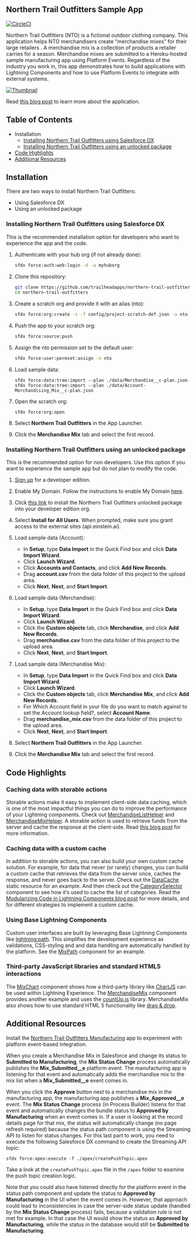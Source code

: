 ## Northern Trail Outfitters Sample App

[![CircleCI](https://circleci.com/gh/trailheadapps/northern-trail-outfitters.svg?style=svg)](https://circleci.com/gh/trailheadapps/northern-trail-outfitters)

Northern Trail Outfitters (NTO) is a fictional outdoor clothing company. This application helps NTO merchandisers create “merchandise mixes” for their large retailers . A merchandise mix is a collection of products a retailer carries for a season. Merchandise mixes are submitted to a Heroku-hosted sample manufacturing app using Platform Events. Regardless of the industry you work in, this app demonstrates how to build applications with Lightning Components and how to use Platform Events to integrate with external systems.

[![Thumbnail](http://img.youtube.com/vi/mdjDoDaKBEc/0.jpg)](https://www.youtube.com/watch?v=mdjDoDaKBEc)

Read [this blog post](https://developer.salesforce.com/blogs/developer-relations/2017/07/northern-trail-outfitters-new-sample-application-lightning-components-platform-events-salesforce-dx.html) to learn more about the application.

## Table of Contents

*   Installation
    *   [Installing Northern Trail Outfitters using Salesforce DX](#installing-northern-trail-outfitters-using-salesforce-dx)
    *   [Installing Northern Trail Outfitters using an unlocked package](#installing-northern-trail-outfitters-using-an-unlocked-package)
*   [Code Highlights](#code-highlights)
*   [Additional Resources](#additional-resources)

## Installation

There are two ways to install Northern Trail Outfitters:

*   Using Salesforce DX
*   Using an unlocked package

### Installing Northern Trail Outfitters using Salesforce DX

This is the recommended installation option for developers who want to experience the app and the code.

1.  Authenticate with your hub org (if not already done):

    ```zsh
    sfdx force:auth:web:login -d -a myhuborg
    ```

1.  Clone this repository:

    ```zsh
    git clone https://github.com/trailheadapps/northern-trail-outfitters
    cd northern-trail-outfitters
    ```

1.  Create a scratch org and provide it with an alias (nto):

    ```zsh
    sfdx force:org:create -s -f config/project-scratch-def.json -a nto
    ```

1.  Push the app to your scratch org:

    ```zsh
    sfdx force:source:push
    ```

1.  Assign the nto permission set to the default user:

    ```zsh
    sfdx force:user:permset:assign -n nto
    ```

1.  Load sample data:

    ```
    sfdx force:data:tree:import --plan ./data/Merchandise__c-plan.json
    sfdx force:data:tree:import --plan ./data/Account-Merchandising_Mix__c-plan.json
    ```

1.  Open the scratch org:

    ```
    sfdx force:org:open
    ```

1.  Select **Northern Trail Outfitters** in the App Launcher.

1.  Click the **Merchandise Mix** tab and select the first record.

### Installing Northern Trail Outfitters using an unlocked package

This is the recommended option for non developers. Use this option if you want to experience the sample app but do not plan to modify the code.

1.  [Sign up](https://developer.salesforce.com/signup) for a developer edition.

1.  Enable My Domain. Follow the instructions to enable My Domain [here](https://trailhead.salesforce.com/projects/quickstart-lightning-components/steps/quickstart-lightning-components1).

1.  Click [this link](https://login.salesforce.com/packaging/installPackage.apexp?p0=04t1I0000036qZFQAY) to install the Northern Trail Outfitters unlocked package into your developer edition org.

1.  Select **Install for All Users**. When prompted, make sure you grant access to the external sites (api.einstein.ai).

1.  Load sample data (Account):

    *   In **Setup**, type **Data Import** in the Quick Find box and click **Data Import Wizard**.
    *   Click **Launch Wizard**.
    *   Click **Accounts and Contacts**, and click **Add New Records**.
    *   Drag **account.csv** from the data folder of this project to the upload area.
    *   Click **Next**, **Next**, and **Start Import**.

1.  Load sample data (Merchandise):

    *   In **Setup**, type **Data Import** in the Quick Find box and click **Data Import Wizard**.
    *   Click **Launch Wizard**.
    *   Click the **Custom objects** tab, click **Merchandise**, and click **Add New Records**.
    *   Drag **merchandise.csv** from the data folder of this project to the upload area.
    *   Click **Next**, **Next**, and **Start Import**.

1.  Load sample data (Merchandise Mix):

    *   In **Setup**, type **Data Import** in the Quick Find box and click **Data Import Wizard**.
    *   Click **Launch Wizard**.
    *   Click the **Custom objects** tab, click **Merchandise Mix**, and click **Add New Records**.
    *   For Which Account field in your file do you want to match against to set the Account lookup field?, select **Account Name**.
    *   Drag **merchandise_mix.csv** from the data folder of this project to the upload area.
    *   Click **Next**, **Next**, and **Start Import**.

1.  Select **Northern Trail Outfitters** in the App Launcher.

1.  Click the **Merchandise Mix** tab and select the first record.

## Code Highlights

### Caching data with storable actions

Storable actions make it easy to implement client-side data caching, which is one of the most impactful things you can do to improve the performance of your Lightning components. Check out [MerchandiseListHelper](https://github.com/trailheadapps/northern-trail-outfitters/blob/master/force-app/main/default/aura/MerchandiseList/MerchandiseListHelper.js) and [MerchandiseMixHelper](https://github.com/trailheadapps/northern-trail-outfitters/blob/master/force-app/main/default/aura/MerchandiseMix/MerchandiseMixHelper.js). A storable action is used to retrieve funds from the server and cache the response at the client-side. Read [this blog post](https://developer.salesforce.com/blogs/developer-relations/2017/03/lightning-components-best-practices-caching-data-storable-actions.html) for more information.

### Caching data with a custom cache

In addition to storable actions, you can also build your own custom cache solution. For example, for data that never (or rarely) changes, you can build a custom cache that retrieves the data from the server once, caches the response, and never goes back to the server. Check out the [DataCache](force-app/main/default/staticresources/DataCache.js) static resource for an example. And then check out the [CategorySelector](https://github.com/trailheadapps/northern-trail-outfitters/tree/master/force-app/main/default/aura/CategorySelector) component to see how it’s used to cache the list of categories. Read the [Modularizing Code in Lightning Components blog post](https://developer.salesforce.com/blogs/developer-relations/2016/12/lightning-components-code-sharing.html) for more details, and for different strategies to implement a custom cache.

### Using Base Lightning Components

Custom user interfaces are built by leveraging Base Lightning Components like [lightning:path](https://developer.salesforce.com/docs/atlas.en-us.lightning.meta/lightning/aura_compref_lightning_path.htm). This simplifies the development experience as validations, CSS-styling and and data handling are automatically handled by the platform. See the [MixPath](force-app/main/default/aura/MixPath) component for an example.

### Third-party JavaScript libraries and standard HTML5 interactions
The [MixChart](https://github.com/trailheadapps/northern-trail-outfitters/blob/master/force-app/main/default/aura/MixChart) component shows how a third-party library like [ChartJS](https://www.chartjs.org/) can be used within Lightning Experience. The [MerchandiseMix](force-app/main/default/aura/MerchandiseMix) component provides another example and uses the [countUp.js](https://github.com/inorganik/countUp.js/) library. MerchandiseMix also shows how to use standard HTML 5 functionality like [drag & drop](https://developer.mozilla.org/en-US/docs/Web/API/HTML_Drag_and_Drop_API).

## Additional Resources

Install the [Northern Trail Outfitters Manufacturing](https://github.com/trailheadapps/northern-trail-manufacturing) app to experiment with platform event-based integration.

When you create a Merchandise Mix in Salesforce and change its status to **Submitted to Manufacturing**, the **Mix Status Change** process automatically publishes the **Mix_Submitted__e** platform event. The manufacturing app is listening for that event and automatically adds the merchandise mix to the mix list when a **Mix_Submitted__e** event comes in.

When you click the **Approve** button next to a merchandise mix in the manufacturing app, the manufacturing app publishes a **Mix_Approved__e** event. The **Mix Status Change** process (in Process Builder) listens for that event and automatically changes the bundle status to **Approved by Manufacturing** when an event comes in. If a user is looking at the record details page for that mix, the status will automatically change (no page refresh required) because the status path component is using the Streaming API to listen for status changes. For this last part to work, you need to execute the following Salesforce DX command to create the Streaming API topic:

```
sfdx force:apex:execute -f ./apex/createPushTopic.apex
```

Take a look at the `createPushTopic.apex` file in the `/apex` folder to examine the push topic creation logic.

Note that you could also have listened directly for the platform event in the status path component and update the status to **Approved by Manufacturing** in the UI when the event comes in. However, that approach could lead to inconsistencies in case the server-side status update (handled by the **Mix Status Change** process) fails, because a validation rule is not met for example. In that case the UI would show the status as **Approved by Manufacturing**, while the status in the database would still be **Submitted to Manufacturing**. 
